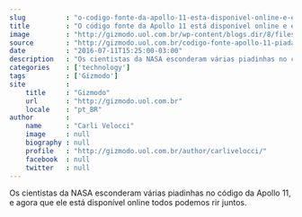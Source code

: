 ```yaml
---
slug          : "o-codigo-fonte-da-apollo-11-esta-disponivel-online-e-e-cheio-de-piadas"
title         : "O código fonte da Apollo 11 está disponível online e é cheio de piadas"
image         : "http://gizmodo.uol.com.br/wp-content/blogs.dir/8/files/2016/07/nasa.jpg"
source        : "http://gizmodo.uol.com.br/codigo-fonte-apollo-11-piadas/"
date          : "2016-07-11T15:25:00-03:00"
description   : "Os cientistas da NASA esconderam várias piadinhas no código da Apollo 11, e agora que ele está disponível online todos podemos rir juntos."
categories    : ['technology']
tags          : ['Gizmodo']
site          :
    title     : "Gizmodo"
    url       : "http://gizmodo.uol.com.br"
    locale    : "pt_BR"
author        :
    name      : "Carli Velocci"
    image     : null
    biography : null
    profile   : "http://gizmodo.uol.com.br/author/carlivelocci/"
    facebook  : null
    twitter   : null
---
```


Os cientistas da NASA esconderam várias piadinhas no código da Apollo 11, e agora que ele está disponível online todos podemos rir juntos.
